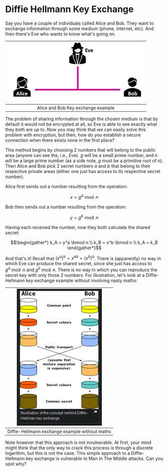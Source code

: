 # Diffie Hellmann Key Exchange

Say you have a couple of individuals called Alice and Bob. They want to exchange information through some medium (phone, internet, etc). And then there's Eve who wants to know what's going on.

| ![Alice and Bob example](img/alice-bob-eve.png) |
| :---------------------------------------------: |
|       Alice and Bob Key exchange example        |

The problem of sharing information through the chosen medium is that by default it would not be encrypted at all, so Eve is able to see exactly what they both are up to. Now you may think that we can easily solve this problem with encryption, but then, how do you establish a secure connection when there exists none in the first place?

This method begins by choosing 2 numbers that will belong to the public area (anyone can see the, i.e., Eve). $g$ will be a small prime number, and $n$ will be a large prime number (as a side note, $g$ must be a primitive root of $n$). Then Alice and Bob pick 2 secret numbers $a$ and $b$ that belong to their respective private areas (either one just has access to its respective secret number).

Alice first sends out a number resulting from the operation:

$$x = g^a \bmod n$$

Bob then sends out a number resulting from the operation:

$$y = g^b \bmod n$$

Having each received the number, now they both calculate the shared secret:

$$\begin{gather*}
    k_A = y^a \bmod n \\
    k_B = x^b \bmod n \\
    k_A = k_B
\end{gather*}$$

And that's it! Recall that $(x^{a})^{b} = x^{ab} = (x^{b})^{a}$. There is (apparently) no way in which Eve can produce the shared secret, since she just has access to $g^{a} \bmod n$ and $g^{b} \bmod n$. There is no way in which you can reproduce the secret key with only those 2 numbers. For illustration, let's look at a Diffie-Hellmann key exchange example without involving nasty maths:

| ![Diffie-Hellmann exchange illustration](img/diffie-example-no-math.png) |
| :----------------------------------------------------------------------: |
|              Diffie-Hellmann exchange example without maths              |

Note however that this approach is not invulnerable. At first, your mind might think that the only way to crack this process is through a discrete logarithm, but this is not the case. This simple approach to a Diffie-Hellmann key exchange is vulnerable to Man In The Middle attacks. Can you spot why?

